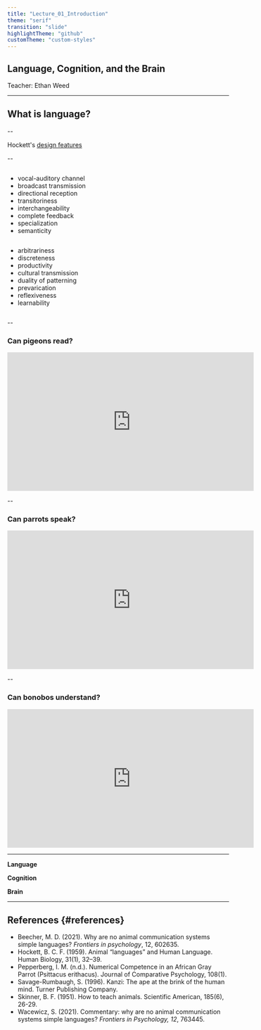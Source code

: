 ```yaml
---
title: "Lecture_01_Introduction"
theme: "serif"
transition: "slide"
highlightTheme: "github"
customTheme: "custom-styles"
---
```


## Language, Cognition, and the Brain

Teacher: Ethan Weed

---

## What is language?

--

Hockett's [design features](https://en.wikipedia.org/wiki/Hockett%27s_design_features)


--


<div class="two-columns">
<div class="column">

- <div class="fragment">vocal-auditory channel</div>
- <div class="fragment">broadcast transmission</div>
- <div class="fragment">directional reception</div>
- <div class="fragment">transitoriness</div>
- <div class="fragment">interchangeability</div>
- <div class="fragment">complete feedback</div>
- <div class="fragment">specialization</div>
- <div class="fragment">semanticity</div>

</div>


<div class="column">

- <div class="fragment">arbitrariness</div>
- <div class="fragment">discreteness</div>
- <div class="fragment">productivity</div>
- <div class="fragment">cultural transmission</div>
- <div class="fragment">duality of patterning</div>
- <div class="fragment">prevarication</div>
- <div class="fragment">reflexiveness</div>
- <div class="fragment">learnability</div>


</div>
</div>



--

### Can pigeons read?

<iframe width="560" height="315" src="https://www.youtube.com/embed/yhvaSEJtOV8" title="YouTube video player" frameborder="0" allow="accelerometer; autoplay; clipboard-write; encrypted-media; gyroscope; picture-in-picture" allowfullscreen></iframe>

--

### Can parrots speak?

<iframe width="560" height="315" src="https://www.youtube.com/embed/7yGOgs_UlEc" title="YouTube video player" frameborder="0" allow="accelerometer; autoplay; clipboard-write; encrypted-media; gyroscope; picture-in-picture" allowfullscreen></iframe>

--

### Can bonobos understand?

<iframe width="560" height="315" src="https://www.youtube.com/embed/2Dhc2zePJFE" title="YouTube video player" frameborder="0" allow="accelerometer; autoplay; clipboard-write; encrypted-media; gyroscope; picture-in-picture" allowfullscreen></iframe>


---

**Language**

**Cognition**

**Brain**

---


## References {#references}

- Beecher, M. D. (2021). Why are no animal communication systems simple languages? *Frontiers in psychology*, 12, 602635.
- Hockett, В. C. F. (1959). Animal “languages” and Human Language. Human Biology, 31(1), 32–39.
- Pepperberg, I. M. (n.d.). Numerical Competence in an African Gray Parrot (Psittacus erithacus). Journal of Comparative Psychology, 108(1).
- Savage-Rumbaugh, S. (1996). Kanzi: The ape at the brink of the human mind. Turner Publishing Company.
- Skinner, B. F. (1951). How to teach animals. Scientific American, 185(6), 26-29.
- Wacewicz, S. (2021). Commentary: why are no animal communication systems simple languages? *Frontiers in Psychology, 12*, 763445.